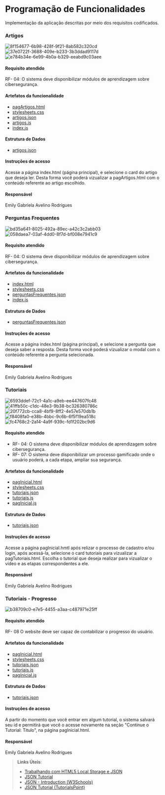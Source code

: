 # Programação de Funcionalidades

Implementação da aplicação descritas por meio dos requisitos codificados. 

### Artigos

![8f154677-6b98-428f-9f21-8ab582c320cd](https://github.com/ICEI-PUC-Minas-PMV-ADS/pmv-ads-2024-1-e1-proj-web-t14-projeto-safebytes/assets/140619083/ec58b241-07dc-42ff-890c-46b4b24af622)
![37e0722f-3688-409e-b233-3b3ddad9117d](https://github.com/ICEI-PUC-Minas-PMV-ADS/pmv-ads-2024-1-e1-proj-web-t14-projeto-safebytes/assets/140619083/30f0382e-f1d5-456d-b0ff-440a67891ec2)
![e784b34e-6e99-4b0a-b329-eeabd9c03aee](https://github.com/ICEI-PUC-Minas-PMV-ADS/pmv-ads-2024-1-e1-proj-web-t14-projeto-safebytes/assets/140619083/fc3ba91d-e516-4ef6-80d1-631911325e79)


#### Requisito atendido

RF- 04: O sistema deve disponibilizar módulos de aprendizagem sobre cibersegurança.


#### Artefatos da funcionalidade

* <a href="../codigo-fonte/pages/pagArtigos.html">pagArtigos.html</a>
* <a href="../codigo-fonte/css/stylesheets.css">stylesheets.css</a>
* <a href="../codigo-fonte/Gersons/artigos.json">artigos.json</a>
* <a href="../codigo-fonte/js/artigos.js">artigos.js</a>
* <a href="../codigo-fonte/js/index.js">index.js</a>


#### Estrutura de Dados

* <a href="../codigo-fonte/Gersons/artigos.json">artigos.json</a>


#### Instruções de acesso

Acesse a página index.html (página principal), e selecione o card do artigo que deseja ler. Desta forma você poderá vizualizar a pagArtigos.html com o conteúdo referente ao artigo escolhido.

#### Responsável

Emily Gabriela Avelino Rodrigues


### Perguntas Frequentes
![bd35a641-8025-492a-89ec-a42c3c2abb03](https://github.com/ICEI-PUC-Minas-PMV-ADS/pmv-ads-2024-1-e1-proj-web-t14-projeto-safebytes/assets/140619083/1b1d92c6-2f64-41d7-b9ee-01d8949fcf6c)
![058daea7-03af-4dd0-8f7d-bf008e7941c9](https://github.com/ICEI-PUC-Minas-PMV-ADS/pmv-ads-2024-1-e1-proj-web-t14-projeto-safebytes/assets/140619083/f545125e-0ff7-4af9-a512-6a330b38ab86)

#### Requisito atendido

RF- 04: O sistema deve disponibilizar módulos de aprendizagem sobre cibersegurança.


#### Artefatos da funcionalidade

* <a href="../codigo-fonte/pages/index.html">index.html</a>
* <a href="../codigo-fonte/css/stylesheets.css">stylesheets.css</a>
* <a href="../codigo-fonte/Gersons/perguntasFrequentes.json">perguntasFrequentes.json</a>
* <a href="../codigo-fonte/js/index.js">index.js</a>


#### Estrutura de Dados

* <a href="../codigo-fonte/Gersons/perguntasFrequentes.json">perguntasFrequentes.json</a>

#### Instruções de acesso

Acesse a página index.html (página principal), e selecione a pergunta que deseja saber a resposta. Desta forma você poderá vizualizar o modal com o conteúdo referente a pergunta selecionada.

#### Responsável

Emily Gabriela Avelino Rodrigues

### Tutoriais

![6593ddef-72c1-4a1c-a9eb-ee447607fc48](https://github.com/ICEI-PUC-Minas-PMV-ADS/pmv-ads-2024-1-e1-proj-web-t14-projeto-safebytes/assets/140619083/1153536b-4dfc-4d48-906c-36a68e8ae2ab)
![41ffb50c-c1dc-48e3-9b38-bc326380786c](https://github.com/ICEI-PUC-Minas-PMV-ADS/pmv-ads-2024-1-e1-proj-web-t14-projeto-safebytes/assets/140619083/d8cbc3e6-80a0-497c-a4c9-c59071191d37)
![20f772cb-cca8-4bf9-8ff2-4e57e570db1b](https://github.com/ICEI-PUC-Minas-PMV-ADS/pmv-ads-2024-1-e1-proj-web-t14-projeto-safebytes/assets/140619083/d3616dcc-9000-4aca-b060-9dbee0f7b972)
![f8408fa0-e38b-4bbc-9c6b-6f5f19ea518c](https://github.com/ICEI-PUC-Minas-PMV-ADS/pmv-ads-2024-1-e1-proj-web-t14-projeto-safebytes/assets/140619083/0cf176dc-c81f-4fcc-a87b-48f71124efbb)
![fc4768c2-2a14-4a9f-939c-fd1f202bc9d6](https://github.com/ICEI-PUC-Minas-PMV-ADS/pmv-ads-2024-1-e1-proj-web-t14-projeto-safebytes/assets/140619083/8eaf84ba-245e-411b-b9f4-7f422b56116f)

#### Requisito atendido

* RF- 04: O sistema deve disponibilizar módulos de aprendizagem sobre cibersegurança.
* RF- 07:	O sistema deve disponibilizar um processo gamificado onde o usuário poderá, a cada etapa, ampliar sua segurança.

#### Artefatos da funcionalidade

* <a href="../codigo-fonte/pages/pagInicial.html">pagInicial.html</a>
* <a href="../codigo-fonte/css/stylesheets.css">stylesheets.css</a>
* <a href="../codigo-fonte/Gersons/tutoriais.json">tutoriais.json</a>
* <a href="../codigo-fonte/js/tutoriais.js">tutoriais.js</a>
* <a href="../codigo-fonte/js/pagInicial.js">pagInicial.js</a>


#### Estrutura de Dados

* <a href="../codigo-fonte/Gersons/tutoriais.json">tutoriais.json</a>

#### Instruções de acesso

Acesse a página pagInicial.hmtl após relizar o processo de cadastro e/ou login, após acessá-la, selecione o card tutoriais para vizualizar a pagTutoriais.html. Escolha o tutorial que deseja realizar para vizualizar o vídeo e as etapas correspondentes a ele.

#### Responsável

Emily Gabriela Avelino Rodrigues



### Tutoriais - Progresso

![b38709c0-e7e5-4455-a3aa-c487971e25ff](https://github.com/ICEI-PUC-Minas-PMV-ADS/pmv-ads-2024-1-e1-proj-web-t14-projeto-safebytes/assets/140619083/b4784ad9-b9b1-4469-ba8e-0173c8bab680)


#### Requisito atendido

RF- 08	O website deve ser capaz de contabilizar o progresso do usuário.

#### Artefatos da funcionalidade

* <a href="../codigo-fonte/pages/pagInicial.html">pagInicial.html</a>
* <a href="../codigo-fonte/css/stylesheets.css">stylesheets.css</a>
* <a href="../codigo-fonte/Gersons/tutoriais.json">tutoriais.json</a>
* <a href="../codigo-fonte/js/tutoriais.js">tutoriais.js</a>
* <a href="../codigo-fonte/js/pagInicial.js">pagInicial.js</a>


#### Estrutura de Dados

* <a href="../codigo-fonte/Gersons/tutoriais.json">tutoriais.json</a>

#### Instruções de acesso

A partir do momento que você entrar em algum tutorial, o sistema salvará seu id e permitirá que você o acesse novamente na seção "Continue o Tutorial: Titulo", na página pagInicial.html.

#### Responsável

Emily Gabriela Avelino Rodrigues





> **Links Úteis**:
> - [Trabalhando com HTML5 Local Storage e JSON](https://www.devmedia.com.br/trabalhando-com-html5-local-storage-e-json/29045)
> - [JSON Tutorial](https://www.w3resource.com/JSON)
> - [JSON - Introduction (W3Schools)](https://www.w3schools.com/js/js_json_intro.asp)
> - [JSON Tutorial (TutorialsPoint)](https://www.tutorialspoint.com/json/index.htm)

